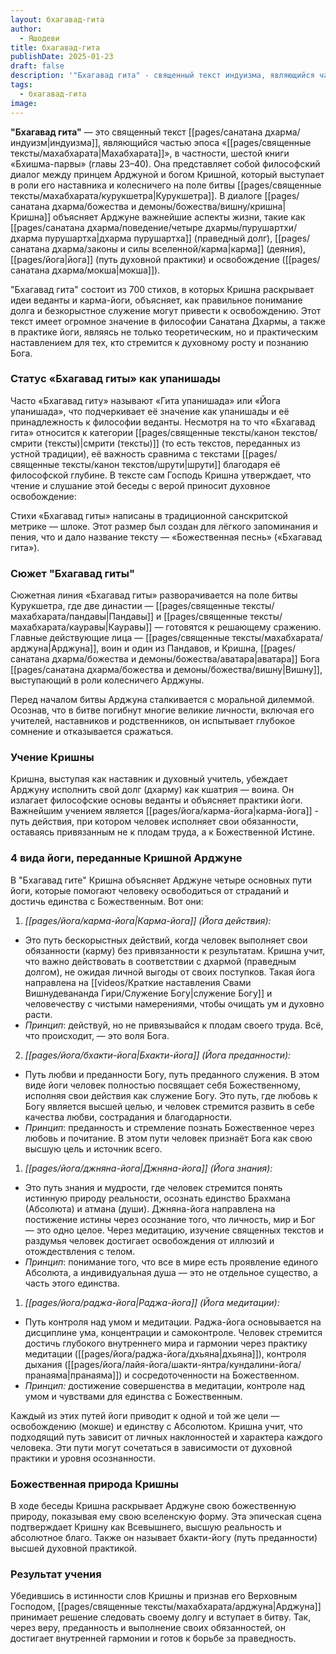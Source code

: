 ```yaml
---
layout: бхагавад-гита
author:
  - Яшодеви
title: бхагавад-гита
publishDate: 2025-01-23
draft: false
description: '"Бхагавад гита" - священный текст индуизма, являющийся частью эпоса «Махабхарата», в частности, шестой книги «Бхишма-парвы» (главы 23–40). Она представляет собой философский диалог между принцем Арджуной и богом Кришной, который выступает в роли его наставника и колесничего на поле битвы Курукшетра. В диалоге Кришна объясняет Арджуне важнейшие аспекты жизни, такие как дхарма (праведный долг), карма (деяния), йога (путь духовной практики) и освобождение (мокша).'
tags:
  - бхагавад-гита
image:
---
```

**"Бхагавад гита"** — это священный текст [[pages/санатана дхарма/индуизм|индуизма]], являющийся частью эпоса «[[pages/священные тексты/махабхарата|Махабхарата]]», в частности, шестой книги «Бхишма-парвы» (главы 23–40). Она представляет собой философский диалог между принцем Арджуной и богом Кришной, который выступает в роли его наставника и колесничего на поле битвы [[pages/священные тексты/махабхарата/курукшетра|Курукшетра]]. В диалоге [[pages/санатана дхарма/божества и демоны/божества/вишну/кришна|Кришна]] объясняет Арджуне важнейшие аспекты жизни, такие как [[pages/санатана дхарма/поведение/четыре дхармы/пурушартхи/дхарма пурушартха|дхарма пурушартха]] (праведный долг), [[pages/санатана дхарма/законы и силы вселенной/карма|карма]] (деяния), [[pages/йога|йога]] (путь духовной практики) и освобождение ([[pages/санатана дхарма/мокша|мокша]]).

"Бхагавад гита" состоит из 700 стихов, в которых Кришна раскрывает идеи веданты и карма-йоги, объясняет, как правильное понимание долга и безкорыстное служение могут привести к освобождению. Этот текст имеет огромное значение в философии Санатана Дхармы, а также в практике йоги, являясь не только теоретическим, но и практическим наставлением для тех, кто стремится к духовному росту и познанию Бога.

### Статус «Бхагавад гиты» как упанишады
Часто «Бхагавад гиту» называют «Гита упанишада» или «Йога упанишада», что подчеркивает её значение как упанишады и её принадлежность к философии веданты. Несмотря на то что «Бхагавад гита» относится к категории [[pages/священные тексты/канон текстов/смрити (тексты)|смрити (тексты)]] (то есть текстов, переданных из устной традиции), её важность сравнима с текстами [[pages/священные тексты/канон текстов/шрути|шрути]] благодаря её философской глубине. В тексте сам Господь Кришна утверждает, что чтение и слушание этой беседы с верой приносит духовное освобождение:

Стихи «Бхагавад гиты» написаны в традиционной санскритской метрике — шлоке. Этот размер был создан для лёгкого запоминания и пения, что и дало название тексту — «Божественная песнь» («Бхагавад гита»).

### Сюжет "Бхагавад гиты"

Сюжетная линия «Бхагавад гиты» разворачивается на поле битвы Курукшетра, где две династии — [[pages/священные тексты/махабхарата/пандавы|Пандавы]] и [[pages/священные тексты/махабхарата/кауравы|Кауравы]] — готовятся к решающему сражению. Главные действующие лица — [[pages/священные тексты/махабхарата/арджуна|Арджуна]], воин и один из Пандавов, и Кришна, [[pages/санатана дхарма/божества и демоны/божества/аватара|аватара]] Бога [[pages/санатана дхарма/божества и демоны/божества/вишну|Вишну]], выступающий в роли колесничего Арджуны.

Перед началом битвы Арджуна сталкивается с моральной дилеммой. Осознав, что в битве погибнут многие великие личности, включая его учителей, наставников и родственников, он испытывает глубокое сомнение и отказывается сражаться.

### Учение Кришны

Кришна, выступая как наставник и духовный учитель, убеждает Арджуну исполнить свой долг (дхарму) как кшатрия — воина. Он излагает философские основы веданты и объясняет практики йоги. Важнейшим учением является [[pages/йога/карма-йога|карма-йога]] - путь действия, при котором человек исполняет свои обязанности, оставаясь привязанным не к плодам труда, а к Божественной Истине.

### 4 вида йоги, переданные Кришной Арджуне

В "Бхагавад гите" Кришна объясняет Арджуне четыре основных пути йоги, которые помогают человеку освободиться от страданий и достичь единства с Божественным. Вот они:

1. *[[pages/йога/карма-йога|Карма-йога]] (Йога действия):*
- Это путь бескорыстных действий, когда человек выполняет свои обязанности (карму) без привязанности к результатам. Кришна учит, что важно действовать в соответствии с дхармой (праведным долгом), не ожидая личной выгоды от своих поступков. Такая йога направлена на [[videos/Краткие наставления Свами Вишнудевананда Гири/Служение Богу|служение Богу]] и человечеству с чистыми намерениями, чтобы очищать ум и духовно расти.
- *Принцип*: действуй, но не привязывайся к плодам своего труда. Всё, что происходит, — это воля Бога.

2. *[[pages/йога/бхакти-йога|Бхакти-йога]] (Йога преданности):*
- Путь любви и преданности Богу, путь преданного служения. В этом виде йоги человек полностью посвящает себя Божественному, исполняя свои действия как служение Богу. Это путь, где любовь к Богу является высшей целью, и человек стремится развить в себе качества любви, сострадания и благодарности.
- *Принцип*: преданность и стремление познать Божественное через любовь и почитание. В этом пути человек признаёт Бога как свою высшую цель и источник всего.

1. *[[pages/йога/джняна-йога|Джняна-йога]] (Йога знания):*
- Это путь знания и мудрости, где человек стремится понять истинную природу реальности, осознать единство Брахмана (Абсолюта) и атмана (души). Джняна-йога направлена на постижение истины через осознание того, что личность, мир и Бог — это одно целое. Через медитацию, изучение священных текстов и раздумья человек достигает освобождения от иллюзий и отождествления с телом.
- *Принцип*: понимание того, что все в мире есть проявление  единого Абсолюта, а индивидуальная душа — это не отдельное существо, а часть этого единства.

1. *[[pages/йога/раджа-йога|Раджа-йога]] (Йога медитации):*
- Путь контроля над умом и медитации. Раджа-йога основывается на дисциплине ума, концентрации и самоконтроле. Человек стремится достичь глубокого внутреннего мира и гармонии через практику медитации ([[pages/йога/раджа-йога/дхьяна|дхьяна]]), контроля дыхания ([[pages/йога/лайя-йога/шакти-янтра/кундалини-йога/пранаяма|пранаяма]]) и сосредоточенности на Божественном.
- *Принцип:* достижение совершенства в медитации, контроле  над умом и чувствами для единства с Божественным.

Каждый из этих путей йоги приводит к одной и той же цели — освобождению (мокше) и единству с Абсолютом. Кришна учит, что подходящий путь зависит от личных наклонностей и характера каждого человека. Эти пути могут сочетаться в зависимости от духовной практики и уровня осознанности.


### Божественная природа Кришны

В ходе беседы Кришна раскрывает Арджуне свою божественную природу, показывая ему свою вселенскую форму. Эта эпическая сцена подтверждает Кришну как Всевышнего, высшую реальность и абсолютное благо. Также он называет бхакти-йогу (путь преданности) высшей духовной практикой.

### Результат учения

Убедившись в истинности слов Кришны и признав его Верховным Господом, [[pages/священные тексты/махабхарата/арджуна|Арджуна]] принимает решение следовать своему долгу и вступает в битву. Так, через веру, преданность и выполнение своих обязанностей, он достигает внутренней гармонии и готов к борьбе за праведность.